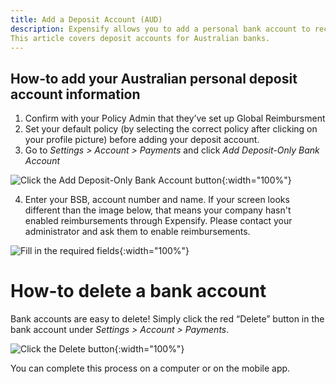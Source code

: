 ```yaml
---
title: Add a Deposit Account (AUD)
description: Expensify allows you to add a personal bank account to receive reimbursements for your expenses. We never take money out of this account — it is only a place for us to deposit funds from your employer. 
This article covers deposit accounts for Australian banks. 
---
```


## How-to add your Australian personal deposit account information
1. Confirm with your Policy Admin that they’ve set up Global Reimbursment
2. Set your default policy (by selecting the correct policy after clicking on your profile picture) before adding your deposit account.
3. Go to *Settings > Account > Payments* and click *Add Deposit-Only Bank Account*

![Click the Add Deposit-Only Bank Account button](https://help.expensify.com/assets/images/add-australian-deposit-only-account.png){:width="100%"}

4. Enter your BSB, account number and name. If your screen looks different than the image below, that means your company hasn't enabled reimbursements through Expensify. Please contact your administrator and ask them to enable reimbursements. 

![Fill in the required fields](https://help.expensify.com/assets/images/add-australian-deposit-only-account-modal.png){:width="100%"}

# How-to delete a bank account
Bank accounts are easy to delete! Simply click the red “Delete” button in the bank account under *Settings > Account > Payments*.

![Click the Delete button](https://help.expensify.com/assets/images/delete-australian-bank-account.png){:width="100%"}

You can complete this process on a computer or on the mobile app.

